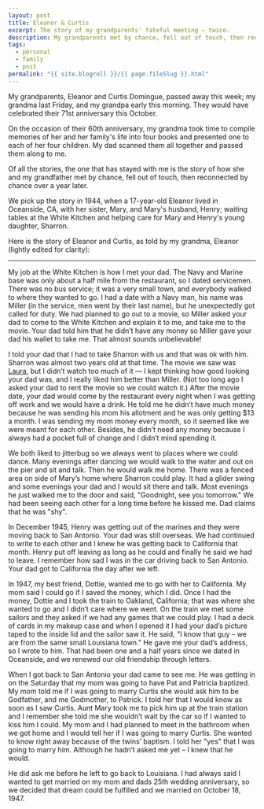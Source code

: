 ```yaml
---
layout: post
title: Eleanor & Curtis
excerpt: The story of my grandparents' fateful meeting – twice.
description: My grandparents met by chance, fell out of touch, then reconnected by chance over a year later.
tags: 
  - personal
  - family
  - post
permalink: "{{ site.blogroll }}/{{ page.fileSlug }}.html"
---
```


My grandparents, Eleanor and Curtis Domingue, passed away this week; my grandma last Friday, and my grandpa early this morning. They would have celebrated their 71st anniversary this October.

On the occasion of their 60th anniversary, my grandma took time to compile memories of her and her family's life into four books and presented one to each of her four children. My dad scanned them all together and passed them along to me.

Of all the stories, the one that has stayed with me is the story of how she and my grandfather met by chance, fell out of touch, then reconnected by chance over a year later.

We pick up the story in 1944, when a 17-year-old Eleanor lived in Oceanside, CA, with her sister, Mary, and Mary's husband, Henry; waiting tables at the White Kitchen and helping care for Mary and Henry's young daughter, Sharron.

Here is the story of Eleanor and Curtis, as told by my grandma, Eleanor (lightly edited for clarity):

---

My job at the White Kitchen is how I met your dad. The Navy and Marine base was only about a half mile from the restaurant, so I dated servicemen. There was no bus service; it was a very small town, and everybody walked to where they wanted to go. I had a date with a Navy man, his name was Miller (in the service, men went by their last name), but he unexpectedly got called for duty. We had planned to go out to a movie, so Miller asked your dad to come to the White Kitchen and explain it to me, and take me to the movie. Your dad told him that he didn’t have any money so Miller gave your dad his wallet to take me. That almost sounds unbelievable!

I told your dad that I had to take Sharron with us and that was ok with him. Sharron was almost two years old at that time. The movie we saw was [Laura](https://www.imdb.com/title/tt0037008/), but I didn’t watch too much of it — I kept thinking how good looking your dad was, and I really liked him better than Miller. (Not too long ago I asked your dad to rent the movie so we could watch it.) After the movie date, your dad would come by the restaurant every night when I was getting off work and we would have a drink. He told me he didn’t have much money because he was sending his mom his allotment and he was only getting $13 a month. I was sending my mom money every month, so it seemed like we were meant for each other. Besides, he didn’t need any money because I always had a pocket full of change and I didn’t mind spending it.

We both liked to jitterbug so we always went to places where we could dance. Many evenings after dancing we would walk to the water and out on the pier and sit and talk. Then he would walk me home. There was a fenced area on side of Mary’s home where Sharron could play. It had a glider swing and some evenings your dad and I would sit there and talk. Most evenings he just walked me to the door and said, "Goodnight, see you tomorrow." We had been seeing each other for a long time before he kissed me. Dad claims that he was "shy".

In December 1945, Henry was getting out of the marines and they were moving back to San Antonio. Your dad was still overseas. We had continued to write to each other and I knew he was getting back to California that month. Henry put off leaving as long as he could and finally he said we had to leave. I remember how sad I was in the car driving back to San Antonio. Your dad got to California the day after we left.

In 1947, my best friend, Dottie, wanted me to go with her to California. My mom said I could go if I saved the money, which I did. Once I had the money, Dottie and I took the train to Oakland, California; that was where she wanted to go and I didn’t care where we went. On the train we met some sailors and they asked if we had any games that we could play. I had a deck of cards in my makeup case and when I opened it I had your dad’s picture taped to the inside lid and the sailor saw it. He said, "I know that guy – we are from the same small Louisiana town." He gave me your dad’s address, so I wrote to him. That had been one and a half years since we dated in Oceanside, and we renewed our old friendship through letters.

When I got back to San Antonio your dad came to see me. He was getting in on the Saturday that my mom was going to have Pat and Patricia baptized. My mom told me if I was going to marry Curtis she would ask him to be Godfather, and me Godmother, to Patrick. I told her that I would know as soon as I saw Curtis. Aunt Mary took me to pick him up at the train station and I remember she told me she wouldn’t wait by the car so if I wanted to kiss him I could. My mom and I had planned to meet in the bathroom when we got home and I would tell her if I was going to marry Curtis. She wanted to know right away because of the twins’ baptism. I told her "yes" that I was going to marry him. Although he hadn’t asked me yet – I knew that he would.

He did ask me before he left to go back to Louisiana. I had always said I wanted to get married on my mom and dads 25th wedding anniversary, so we decided that dream could be fulfilled and we married on October 18, 1947.
